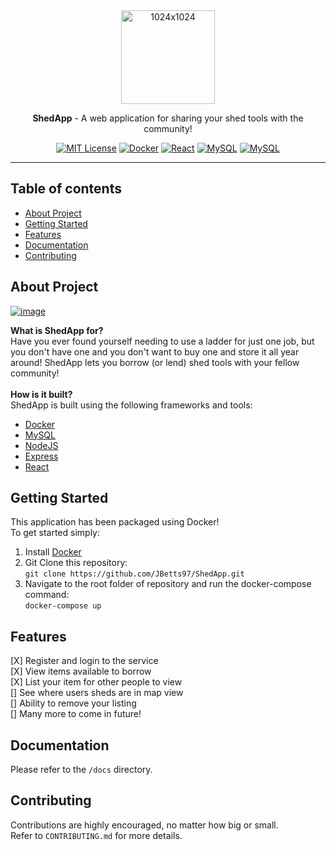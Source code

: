 <div align="center">
  <a><a href="https://ibb.co/vVZW025"><img src="https://i.ibb.co/9Gd1fKn/profile.png" height="150" alt="1024x1024" border="0"></a></a>
  <br/>
  <p><strong>ShedApp</strong> - A web application for sharing your shed tools with the community!</p>

  [![MIT License](https://img.shields.io/badge/license-MIT-green)]()
  [![Docker](https://img.shields.io/badge/docker-automated-green?logo=docker)]()
  [![React](https://img.shields.io/badge/react-application-green?logo=react)]()
  [![MySQL](https://img.shields.io/badge/mysql-database-green?logo=mysql)]()
  [![MySQL](https://img.shields.io/badge/nodejs-API-green?logo=javascript)]()
  

</div>

---

## Table of contents

- [About Project](#about-project)
- [Getting Started](#getting-started)
- [Features](#features)
- [Documentation](#documentation)
- [Contributing](#contributing)

## About Project
<a href="https://ibb.co/DrDRv4K"><img src="https://i.ibb.co/rdGwzky/Screenshot-2021-02-16-at-16-40-18.png" alt="image" border="0"></a> <br>

**What is ShedApp for?** <br>
Have you ever found yourself needing to use a ladder for just one job, but you don't have one and you don't want to buy one and store it all year around! ShedApp lets you borrow (or lend) shed tools with your fellow community!  <br> <br>
**How is it built?** <br>
ShedApp is built using the following frameworks and tools:
- [Docker](https://www.docker.com/)
- [MySQL](https://www.mysql.com/)
- [NodeJS](https://nodejs.org/en/)
- [Express](https://expressjs.com/)
- [React](https://reactjs.org/)

## Getting Started
This application has been packaged using Docker! <br> 
To get started simply:
1. Install [Docker](https://www.docker.com/get-started)
2. Git Clone this repository: <br>
`git clone https://github.com/JBetts97/ShedApp.git`
3. Navigate to the root folder of repository and run the docker-compose command: <br>
`docker-compose up`

## Features
[X] Register and login to the service <br>
[X] View items available to borrow <br>
[X] List your item for other people to view <br>
[] See where users sheds are in map view <br>
[] Ability to remove your listing <br>
[] Many more to come in future!

## Documentation
Please refer to the `/docs` directory.

## Contributing
Contributions are highly encouraged, no matter how big or small. <br>
Refer to `CONTRIBUTING.md` for more details. <br> <br>